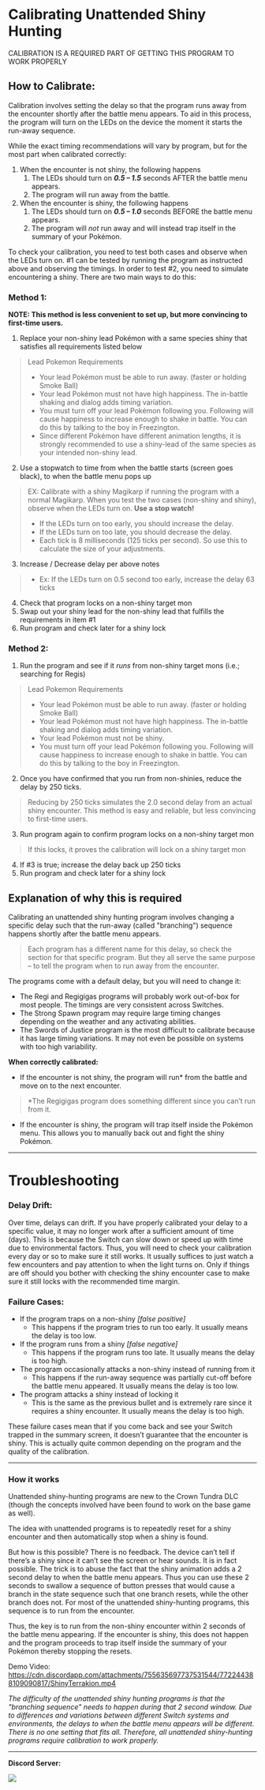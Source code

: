 # Calibrating Unattended Shiny Hunting 

CALIBRATION IS A REQUIRED PART OF GETTING THIS PROGRAM TO WORK PROPERLY

## How to Calibrate:

Calibration involves setting the delay so that the program runs away from the encounter shortly after the battle menu appears. To aid in this process, the program will turn on the LEDs on the device the moment it starts the run-away sequence.

While the exact timing recommendations will vary by program, but for the most part when calibrated correctly:
1. When the encounter is not shiny, the following happens
   1. The LEDs should turn on ***0.5 – 1.5*** seconds AFTER the battle menu appears.
   2. The program will run away from the battle.
2. When the encounter is shiny, the following happens
   1. The LEDs should turn on ***0.5 – 1.0*** seconds BEFORE the battle menu appears.
   2. The program will _not_ run away and will instead trap itself in the summary of your Pokémon.

To check your calibration, you need to test both cases and observe when the LEDs turn on. #1 can be tested by running the program as instructed above and observing the timings. In order to test #2, you need to simulate encountering a shiny. There are two main ways to do this:

### **Method 1:**
**NOTE: This method is less convenient to set up, but more convincing to first-time users.** 
1. Replace your non-shiny lead Pokémon with a same species shiny that satisfies all requirements listed below
> Lead Pokemon Requirements
> * Your lead Pokémon must be able to run away. (faster or holding Smoke Ball)
> * Your lead Pokémon must not have high happiness. The in-battle shaking and dialog adds timing variation.
> * You must turn off your lead Pokémon following you. Following will cause happiness to increase enough to shake in battle. You can do this by talking to the boy in Freezington.
> * Since different Pokémon have different animation lengths, it is strongly recommended to use a shiny-lead of the same species as your intended non-shiny lead.
2. Use a stopwatch to time from when the battle starts (screen goes black), to when the battle menu pops up
> EX: Calibrate with a shiny Magikarp if running the program with a normal Magikarp. When you test the two cases (non-shiny and shiny), observe when the LEDs turn on. **Use a stop watch!**
> - If the LEDs turn on too early, you should increase the delay.
> - If the LEDs turn on too late, you should decrease the delay.
> - Each tick is 8 milliseconds (125 ticks per second). So use this to calculate the size of your adjustments.
3. Increase / Decrease delay per above notes
> - Ex: If the LEDs turn on 0.5 second too early, increase the delay 63 ticks
4. Check that program locks on a non-shiny target mon
5. Swap out your shiny lead for the non-shiny lead that fulfills the requirements in item #1
6. Run program and check later for a shiny lock

### **Method 2:**
1. Run the program and see if it _runs_ from non-shiny target mons (i.e.; searching for Regis)
> Lead Pokemon Requirements
> * Your lead Pokémon must be able to run away. (faster or holding Smoke Ball)
> * Your lead Pokémon must not have high happiness. The in-battle shaking and dialog adds timing variation.
> * Your lead Pokémon must not be shiny.
> * You must turn off your lead Pokémon following you. Following will cause happiness to increase enough to shake in battle. You can do this by talking to the boy in Freezington.
2. Once you have confirmed that you run from non-shinies, reduce the delay by 250 ticks.
> Reducing by 250 ticks simulates the 2.0 second delay from an actual shiny encounter. This method is easy and reliable, but less convincing to first-time users.
3. Run program again to confirm program locks on a non-shiny target mon
> If this locks, it proves the calibration will lock on a shiny target mon
4. If #3 is true; increase the delay back up 250 ticks
5. Run program and check later for a shiny lock

## Explanation of why this is required

Calibrating an unattended shiny hunting program involves changing a specific delay such that the run-away (called "branching") sequence happens shortly after the battle menu appears.

> Each program has a different name for this delay, so check the section for that specific program. But they all serve the same purpose – to tell the program when to run away from the encounter.

The programs come with a default delay, but you will need to change it:
- The Regi and Regigigas programs will probably work out-of-box for most people. The timings are very consistent across Switches.
- The Strong Spawn program may require large timing changes depending on the weather and any activating abilities.
- The Swords of Justice program is the most difficult to calibrate because it has large timing variations. It may not even be possible on systems with too high variability.

**When correctly calibrated:**
- If the encounter is not shiny, the program will run* from the battle and move on to the next encounter.
> *The Regigigas program does something different since you can’t run from it.
- If the encounter is shiny, the program will trap itself inside the Pokémon menu. This allows you to manually back out and fight the shiny Pokémon.


***

# Troubleshooting

### Delay Drift:

Over time, delays can drift. If you have properly calibrated your delay to a specific value, it may no longer work after a sufficient amount of time (days). This is because the Switch can slow down or speed up with time due to environmental factors.
Thus, you will need to check your calibration every day or so to make sure it still works. It usually suffices to just watch a few encounters and pay attention to when the light turns on. Only if things are off should you bother with checking the shiny encounter case to make sure it still locks with the recommended time margin.

### Failure Cases:
- If the program traps on a non-shiny _[false positive]_
  - This happens if the program tries to run too early. It usually means the delay is too low.
- If the program runs from a shiny _[false negative]_
  - This happens if the program runs too late. It usually means the delay is too high.
- The program occasionally attacks a non-shiny instead of running from it
  - This happens if the run-away sequence was partially cut-off before the battle menu appeared. It usually means the delay is too low.
- The program attacks a shiny instead of locking it
  - This is the same as the previous bullet and is extremely rare since it requires a shiny encounter. It usually means the delay is too high.

These failure cases mean that if you come back and see your Switch trapped in the summary screen, it doesn’t guarantee that the encounter is shiny. This is actually quite common depending on the program and the quality of the calibration.

***

### How it works

Unattended shiny-hunting programs are new to the Crown Tundra DLC (though the concepts involved have been found to work on the base game as well).

The idea with unattended programs is to repeatedly reset for a shiny encounter and then automatically stop when a shiny is found.

But how is this possible? There is no feedback. The device can’t tell if there’s a shiny since it can’t see the screen or hear sounds.
It is in fact possible. The trick is to abuse the fact that the shiny animation adds a 2 second delay to when the battle menu appears. Thus you can use these 2 seconds to swallow a sequence of button presses that would cause a branch in the state sequence such that one branch resets, while the other branch does not. For most of the unattended shiny-hunting programs, this sequence is to run from the encounter.

Thus, the key is to run from the non-shiny encounter within 2 seconds of the battle menu appearing. If the encounter is shiny, this does not happen and the program proceeds to trap itself inside the summary of your Pokémon thereby stopping the resets.

Demo Video: https://cdn.discordapp.com/attachments/755635697737531544/772244388109090817/ShinyTerrakion.mp4

*The difficulty of the unattended shiny hunting programs is that the "branching sequence" needs to happen during that 2 second window. Due to differences and variations between different Switch systems and environments, the delays to when the battle menu appears will be different. There is no one setting that fits all. Therefore, all unattended shiny-hunting programs require calibration to work properly.*





<hr>

**Discord Server:** 

[<img src="https://canary.discordapp.com/api/guilds/695809740428673034/widget.png?style=banner2">](https://discord.gg/cQ4gWxN)





